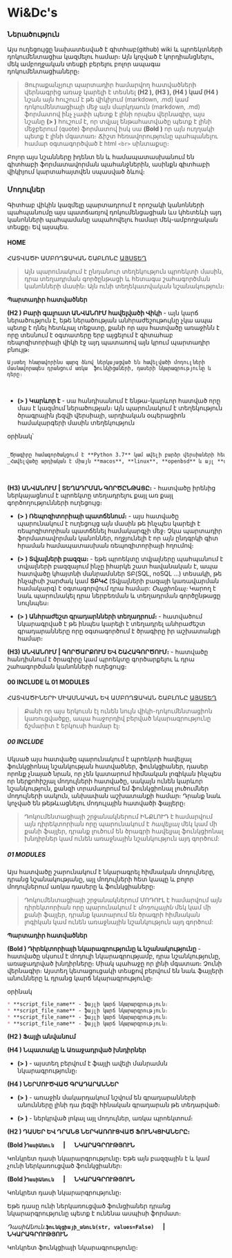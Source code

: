# Wi&Dc's

### Ներածություն
Այս ուղեցույցը նախատեսված է գիտհաբ(github) wiki և պրոեկտների դոկումենտացիա կազմելու համար։ Այն կոչված է կորդիանցնելու, մեկ ամբողջական տեսքի բերելու բոլոր ապագա  դոկումենտացիաները։

> Յուրաքանչյուր պարտադիր համարվող հատվածների վերնագրից առաջ կարելի է տեսնել **(H2 ), (H3 ), (H4 ) կամ (H4 )**  նշան այն հուշում է թե վիկիյում (markdown, .md) կամ դոկումենտացիայի մեջ այն մարկդաուն (markdown, .md) ֆորմատով ինչ չափի պետք է լինի որպես վերնագիր, այս նշանը **(> )**  հուշում է, որ տվյալ ենթահատվածը պետք է լինի մեջբերում (quote) ֆորմատով իսկ սա **(Bold )** որ այն ուղղակի պետք է լինի մգատառ։ Ճիշտ հեռավորությունը պահպանելու համար օգտագործված է html `<br>` սինտաքսը։

Բոլոր այս նշանները իդենտ են և համապատասխանում են գիտհաբի ֆորմատավորման պահանջներին, ասինքն գիտհաբի վիկիյում կարտահայտվեն սպասված ձևով։

### Մոդուլներ
Գիտհաբ վիկին կազմելը պարտադրում է որոշակի կանոնների պահպանումը այս պատճառյով դոկումենցացիան ևս կհետեևի այդ կանոնների պահպամանը ապահովելու համար մեկ-ամբողջական տեսքը։
    Եվ այսպես. 

####  HOME
ՀԱՏՎԱԾԻ ԱՄԲՈՂՋԱԿԱՆ ՇԱԲԼՈՆԸ [ԱՅՍՏԵՂ](https://github.com/stpatriarch/decmans/blob/main/declarations/docs/samples/home_sample.md)

> Այն պարունակում է ընդանուր տեղեկություն պրոեկտի մասին, դրա տեղադրման գործընթացի և հետագա շահագործման կանոնների մասին։ Այն ունի տեղեկատվական նշանակություն։


**Պարտադիր հատվածներ**

**(H2 ) Բարի գալուստ ԱՆՎԱՆՈՒՄ հավելվածի Վիկի** - այն կարճ ներածություն է, եթե ներածության անհրաժեշութույնը չկա ապա պետք է դնել հետևյալ տեքստը, քանի որ այս հատվածը առաջինն է որը տեսնում է օգտատերը երբ այցելում է գիտահաբ ռեպոզիտորիայի վիկի էջ այդ պատառով այն կրում պարտադիր բնույթ։

    
```text
Այստեղ հնարավորինս պարզ ձևով ներկայացված են հավելվածի մոդուլների մասնավորապես դրանցում առկա  ֆունկիցաների, դասերի նկարագրությունը և դերը։
```
<br>

* **(> ) Կարևոր է** - սա հանդիսանում է ենթա-կարևոր հատված որը մաս է կազմում ներածության։ Այն պարունակում է տեղեկություն ծրագրային լեզվի վերսիայի, արդիական օպերացիոն համակարգերի մասին տեղեկություն

օրինակ՝
```markdown

_Ծրագիրը համագործակցում է **Python 3.7** կամ ավելի բարձր վերսիաների հետ։_ <br>
_Հավելվածը արդիական է միայն **macos**, **linux**, **openbsd** և այլ **unix-like** Օպերացիոն Համակարգով (այսուհետ **ՕՀ**) աշխտող մեքենաների համար:_
```
<br>

**(H3) ԱՆՎԱՆՈՒՄ  |  ՏԵՂԱԴՐՄԱՆ ԳՈՐԾԸՆԹԱՑԸ։** - հատվածը իրենից ներկայացնում է պրոեկտը տեղադրելու քայլ առ քայլ գործողությունների ուղեցույց։ 


* **(> ) Ռեպոզիտորիայի պատճենում։** - այս հատվածը պարունակում է ուղեցույց այն մասին թե ինչպես կարելի է ռեպոզիտորիան պատճենել համակարգչի մեջ։ Չկա պարտադիր ֆորմատավորման կանոններ, ողջյունելի է որ այն ընդգրկի գիտ հրաման համապատասխան ռեպոզիտորիայի հղումով։
  

* **(> ) Տվյալների բազզա։** - եթե պրոեկտը տվյալները պահպանում է տվյալների բազզայում ինչը իհարկե շատ հավանական է, ապա հատվածը կհայտնի մանրամսներ ՏԲ(SQL, noSQL ...) տեսակի, թե ինչպիսի շարժակ կամ **ՏԲԿՀ** (Տվյալների բազայի կառավարման համակարգ) է օգտագորվում դրա համար: _Օպցիոնալ։_ Կարող է նաև պարունակել դրա ներբեռման և տեղադրման գործընթացը նույնպես։


* **(> ) Անհրաժեշտ գրադարնների տեղադրում։** - հատվածում նկարագրված է թե ինպես կարելի է տեղադրել անհրաժեշտ գրադարանները որը օգտագործում է ծրագիրը իր աշխատանքի համար։


**(H3) ԱՆՎԱՆՈՒՄ  |  ԳՈՐԾԱՐՔՈՒՄ ԵՎ ՇԱՀԱԳՈՐԾՈՒՄ։** - հատվածը հանդիսնում է  ծրագիրը կամ պրոեկտը գործարքելու և դրա շահագործման կանոնների ուղեցույց։



#### 00 INCLUDE և 01 MODULES
ՀԱՏՎԱԾԻՆԵՐԻ ՄԻԱՍՆԱԿԱՆ ԵՎ ԱՄԲՈՂՋԱԿԱՆ ՇԱԲԼՈՆԸ [ԱՅՍՏԵՂ](https://github.com/stpatriarch/decmans/blob/main/declarations/docs/samples/include_modules_sample.md)

 > Քանի որ այս երկուսն էլ ունեն նույն վիկի-դոկումենտացիոն կառուցվածքը, ապա հաջորդիվ բերված նկարագրությունը ճշմարիտ է երկուսի համար էլ։
 
##### 00 INCLUDE

Սկսած այս հատվածը պարունակում է պրոեկտի հավելյալ ֆունկցիոնալ նշանկության հատվածներ, ֆունկցիաներ, դասեր որոնք չնայած նրան, որ չեն կատարում հիմնական լոգիկան ինչպես որ ներքոհիշյալ մոդուլների հատվածը, սակայն ունեն կարևոր նշանկություն, քանզի տրամադրում եմ ֆունկցիոնալ լուծումներ մոդուլների սակուն, անխափան աշխատանքի համար։ Դրանք նաև կոչված են թեթևացնելու մոդուլային հատվածի ֆայլերը։

> Դոկումենտացիայի շրջանակներում ԻՆՔԼՈՒԴ է համարվում այն դիրեկտորիան որը պարունակում է _հավելյալ_ մեկ կամ մի քանի ֆայլեր, դրանք լուծում են ծրագրի հավելյալ ֆունկցիոնալ խնդիրներ կամ ունեն առաջնային նշանկություն այդ գործում:


##### 01 MODULES
Այս հատվածը շարունակում է նկարագրել հիմնական մոդուլները, դրանց նշանակությանը, այլ մոդուլների հետ կապը և բոլոր մոդուլներում առկա  դասերը և ֆունկցիաները։

> Դոկումենտացիայի շրջանակներում ՄՈԴՈՒԼ է համարվում այն դիրեկտորիան որը պարունակում է _մոդուլային_ մեկ կամ մի քանի ֆայլեր, դրանք կատարում են ծրագրի հիմնական լոգիկան կամ ունեն առաջնային նշանկություն այդ գործում:





**Պարտադիր հատվածներ**

**(Bold ) Դիրեկտորիայի նկարագրությունը և նշանակությունը** - հատվածը սկսում է մոդուլի նկարագրությամբ, դրա նշանկությունը, առաջադրված խնդիրները։ Միակ պահաջը որ լինի մգատառ։ Չունի վերնագիր։ Այստեղ կետացուցակի տեսքով բերվում են նաև ֆայլերի անունները և դրանց կարճ նկարագրությունը։

օրինակ
```markdown
* **script_file_name** - ֆայլի կարճ նկարարգրություն։
* **script_file_name** - ֆայլի կարճ նկարարգրություն։
* **script_file_name** - ֆայլի կարճ նկարարգրություն։
* **script_file_name** - ֆայլի կարճ նկարարգրություն։
```

**(H2 ) Ֆայլի անվանում**

**(H4 ) Նպատակը և Առաջադրված խնդիրներ** 

* **(> )** - այստեղ բերվում է ֆայլի ավելի մանրամսն նկարագրությունը։

**(H4 ) ՆԵՐՄՈՒԾՎԱԾ ԳՐԱԴԱՐԱՆՆԵՐ** 

* **(> )** - առաջին մակարդակում նշվում են գրադարանների անունները լինի դա լեզվի հինական գրադարան թե տեդարված։

* **(> )** - ներկրված լոկալ այլ մոդուլներ, առկա պրոեկտում։

**(H2 ) ԴԱՍԵՐ ԵՎ ԴՐԱՆՑ ՆԵՐԿԱՌՈՒՑՎԱԾ ՖՈՒՆԿՑԻԱՆԵՐԸ։** 

**(Bold )`ԴասիԱնուն` &emsp; | &emsp; ՆԿԱՐԱԳՐՈՒԹՅՈՒՆ**

Կոնկրետ դասի նկարարգրությունը։ Եթե այն բազզային է և կամ չունի ներկառուցված ֆունկցիաներ։

**(Bold )`ԴասիԱնուն` &emsp; | &emsp; ՆԿԱՐԱԳՐՈՒԹՅՈՒՆ**

Կոնկրետ դասի նկարարգրությունը։


Եթե դասը ունի ներկառուցված ֆունցիաներ դրանց նկարարգրությունը պետք է ունենա ասպիսի ֆորմատ։

_ԴասիԱնուն_.**`ֆունկցիայի_անուն(str, values=False)` &emsp; | &emsp; ՆԿԱՐԱԳՐՈՒԹՅՈՒՆ**

Կոնկրետ ֆունկցիայի նկարագրությունը։
